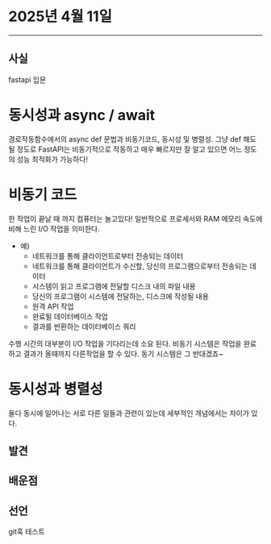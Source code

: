 # 2025년 4월 11일
---
## 사실
fastapi 입문

# 동시성과 async / await
경로작동함수에서의 async def 문법과 비동기코드, 동시성 및 병렬성.
그냥 def 해도 될 정도로 FastAPI는 비동기적으로 작동하고 매우 빠르지만 
잘 알고 있으면 어느 정도의 성능 최적화가 가능하다!

# 비동기 코드
한 작업이 끝날 때 까지 컴퓨터는 놀고있다! 
일반적으로 프로세서와 RAM 메모리 속도에 비해 느린 I/O 작업을 의미한다.

- 예)
  - 네트워크를 통해 클라이언트로부터 전송되는 데이터
  - 네트워크를 통해 클라이언트가 수신할, 당신의 프로그램으로부터 전송되는 데이터
  - 시스템이 읽고 프로그램에 전달할 디스크 내의 파일 내용
  - 당신의 프로그램이 시스템에 전달하는, 디스크에 작성될 내용
  - 원격 API 작업
  - 완료될 데이터베이스 작업
  - 결과를 반환하는 데이터베이스 쿼리

수행 시간의 대부분이 I/O 작업을 기다리는데 소요 된다.
비동기 시스템은 작업을 완료하고 결과가 올때까지 다른작업을 할 수 있다. 
동기 시스템은 그 반대겠죠~

# 동시성과 병렬성
둘다 동시에 일어나는 서로 다른 일들과 관련이 있는데 세부적인 개념에서는 차이가 있다.



## 발견

## 배운점

## 선언
git훅 테스트



